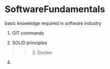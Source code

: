 # SoftwareFundamentals
basic knowledge required in software industry

1. GIT commands

2. SOLID principles

>> 3. Docker

4. 
